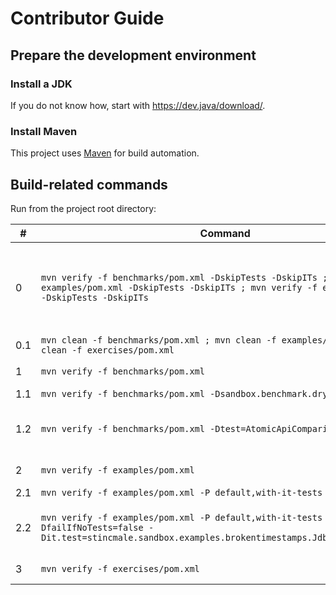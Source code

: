 # Contributor Guide

## Prepare the development environment

### Install a JDK

If you do not know how, start with <https://dev.java/download/>.

### Install Maven

This project uses [Maven](https://maven.apache.org/) for build automation.

## Build-related commands

Run from the project root directory:

| &#x23; | Command                                                                                                                                                                 | Description                                                                                                                                                                                                                                                  |
|--------|-------------------------------------------------------------------------------------------------------------------------------------------------------------------------|--------------------------------------------------------------------------------------------------------------------------------------------------------------------------------------------------------------------------------------------------------------|
| 0      | `mvn verify -f benchmarks/pom.xml -DskipTests -DskipITs ; mvn verify -f examples/pom.xml -DskipTests -DskipITs ; mvn verify -f exercises/pom.xml -DskipTests -DskipITs` | Validates the project structure, checks style, compilation etc., without running tests. Note that `-DskipTests` implies `-DskipITs`, but not vice versa according to <https://maven.apache.org/surefire/maven-failsafe-plugin/examples/skipping-tests.html>. |
| 0.1    | `mvn clean -f benchmarks/pom.xml ; mvn clean -f examples/pom.xml ; mvn clean -f exercises/pom.xml`                                                                      | Deletes files generated at build-time.                                                                                                                                                                                                                       |
| 1      | `mvn verify -f benchmarks/pom.xml`                                                                                                                                      | Builds the **`benchmarks`** sub-project and runs benchmarks.                                                                                                                                                                                                 |
| 1.1    | `mvn verify -f benchmarks/pom.xml -Dsandbox.benchmark.dryRun=true`                                                                                                      | Runs benchmarks in dry run mode.                                                                                                                                                                                                                             |
| 1.2    | `mvn verify -f benchmarks/pom.xml -Dtest=AtomicApiComparisonBench`                                                                                                      | Runs a specific benchmark. See <https://maven.apache.org/surefire/maven-surefire-plugin/examples/single-test.html> for more details.                                                                                                                         |
| 2      | `mvn verify -f examples/pom.xml`                                                                                                                                        | Builds the **`examples`** sub-project and runs unit tests.                                                                                                                                                                                                   |
| 2.1    | `mvn verify -f examples/pom.xml -P default,with-it-tests`                                                                                                               | Also runs intergation tests.                                                                                                                                                                                                                                 |
| 2.2    | `mvn verify -f examples/pom.xml -P default,with-it-tests -Dtest -DfailIfNoTests=false -Dit.test=stincmale.sandbox.examples.brokentimestamps.JdbcTimestampItTest`        | Runs a specific integration test. See <https://maven.apache.org/surefire/maven-failsafe-plugin/examples/single-test.html> for more details.                                                                                                                  |
| 3      | `mvn verify -f exercises/pom.xml`                                                                                                                                       | Builds the **`exercises`** sub-project and runs unit tests.                                                                                                                                                                                                  |
